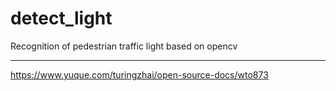 # detect_light
Recognition of pedestrian traffic light based on opencv

---
https://www.yuque.com/turingzhai/open-source-docs/wto873
